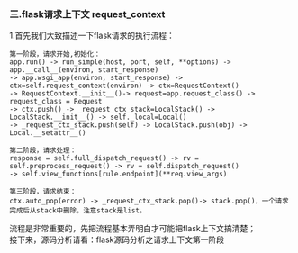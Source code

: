 ### 三.flask请求上下文 request_context ###
1.首先我们大致描述一下flask请求的执行流程：  
```text
第一阶段，请求开始,初始化：
app.run() -> run_simple(host, port, self, **options) -> app.__call__(environ, start_response)  
-> app.wsgi_app(environ, start_response) -> ctx=self.request_context(environ) -> ctx=RequestContext()  
-> RequestContext.__init__()-> request=app.request_class() -> request_class = Request 
-> ctx.push() -> _request_ctx_stack=LocalStack() -> LocalStack.__init__() -> self._local=Local()
-> _request_ctx_stack.push(self) -> LocalStack.push(obj) -> Local.__setattr__() 

第二阶段，请求处理：
response = self.full_dispatch_request() -> rv = self.preprocess_request() -> rv = self.dispatch_request() 
-> self.view_functions[rule.endpoint](**req.view_args)

第三阶段，请求结束：
ctx.auto_pop(error) -> _request_ctx_stack.pop()-> stack.pop()，一个请求完成后从stack中删除，注意stack是list。
```
流程是非常重要的，先把流程基本弄明白才可能把flask上下文搞清楚；  
接下来，源码分析请看：flask源码分析之请求上下文第一阶段

